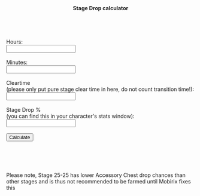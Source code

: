 <html>
<head>
<script type="text/javascript">
function get_online(form) {
var inputhours = Number(form.inputhours.value);
var inputminutes = Number(form.inputminutes.value);
var inputcleartime = Number(form.inputcleartime.value);
var inputstagedrop = Number(form.inputstagedrop.value);
var hrminutes = Number(0);
var totalmin = Number(0);
var totalcleartime = Number(0);
var clearsperminute = Number(0);
var droplowstage = Number(0);
var stagedroprate = Number(0);
var gainslowstage = Number(0);
var drophighstage = Number(0);
var gainshighstage = Number(0);
hrminutes = inputhours * 60
totalmin = hrminutes+inputminutes;
totalcleartime = inputcleartime + 5;
clearsperminute = 60 / totalcleartime;
droplowstage = 235 / 10000;
stagedroprate = inputstagedrop / 100;
gainslowstage = (totalmin * clearsperminute) * (droplowstage * stagedroprate);
drophighstage = (26 / 1000);
gainshighstage = (totalmin * clearsperminute) * (drophighstage * stagedroprate);
var onlinegains_txt = "Your Stage 2-50 - 14-50 online Bonanza Chest gains per hour are " + gainslowstage;
var onlinegains2_txt = "Your Stage 15-25 - 44-50 online Bonanza Chest gains per hour are " + gainshighstage;
document.getElementById('calculationresult').innerHTML = onlinegains_txt + "<br>" + onlinegains2_txt; 
}
</script>
</head>
<body>

<title>
Stage Drop calculator
</title>

<header>
<b>
Stage Drop calculator
</b>
</header>
<form name="online_calc">
	<br>
    <label>Hours:</label>
	<br>
    <input type="text" name="inputhours">
	<br>
	<br>
    <label>Minutes:</label>
	<br>
    <input type="text" name="inputminutes">
	<br>
	<br>
    <label>Cleartime</label>
	<br>
    <label>(please only put pure stage clear time in here, do not count transition time!):</label>
	<br>
    <input type="text" name="inputcleartime">
    <br>
	<br>
	<label>Stage Drop %</label>
	<br>
    <label>(you can find this in your character's stats window):</label>
    <br>
	<input type="text" name="inputstagedrop">
	<br>
	<br>
    <input type="button" value="Calculate" onclick="get_online(this.form)">
</form>

<br>
<br>
<b>
<div id="calculationresult">
</div>
</b>
<footer>
<br><br>Please note, Stage 25-25 has lower Accessory Chest drop chances than other stages and is thus not recommended to be farmed until Mobirix fixes this
</footer>
</body>
</html>
